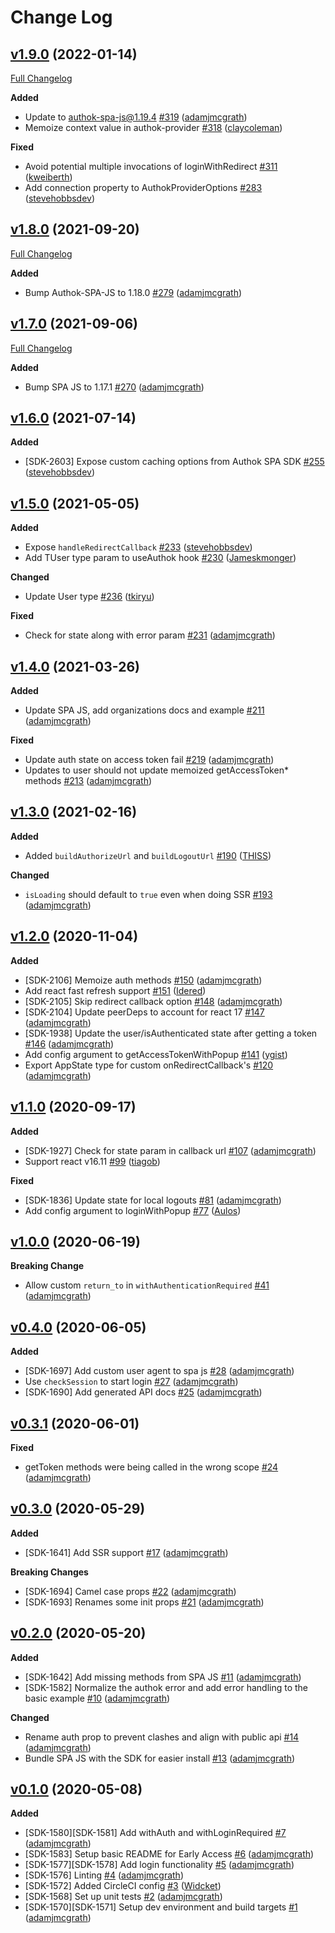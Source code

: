 # Change Log

## [v1.9.0](https://github.com/authok/authok-react/tree/v1.9.0) (2022-01-14)
[Full Changelog](https://github.com/authok/authok-react/compare/v1.8.0...v1.9.0)

**Added**
- Update to authok-spa-js@1.19.4 [\#319](https://github.com/authok/authok-react/pull/319) ([adamjmcgrath](https://github.com/adamjmcgrath))
- Memoize context value in authok-provider [\#318](https://github.com/authok/authok-react/pull/318) ([claycoleman](https://github.com/claycoleman))

**Fixed**
- Avoid potential multiple invocations of loginWithRedirect [\#311](https://github.com/authok/authok-react/pull/311) ([kweiberth](https://github.com/kweiberth))
- Add connection property to AuthokProviderOptions [\#283](https://github.com/authok/authok-react/pull/283) ([stevehobbsdev](https://github.com/stevehobbsdev))

## [v1.8.0](https://github.com/authok/authok-react/tree/v1.8.0) (2021-09-20)
[Full Changelog](https://github.com/authok/authok-react/compare/v1.7.0...v1.8.0)

**Added**
- Bump Authok-SPA-JS to 1.18.0 [\#279](https://github.com/authok/authok-react/pull/279) ([adamjmcgrath](https://github.com/adamjmcgrath))

## [v1.7.0](https://github.com/authok/authok-react/tree/v1.7.0) (2021-09-06)
[Full Changelog](https://github.com/authok/authok-react/compare/v1.6.0...v1.7.0)

**Added**
- Bump SPA JS to 1.17.1 [\#270](https://github.com/authok/authok-react/pull/270) ([adamjmcgrath](https://github.com/adamjmcgrath))

## [v1.6.0](https://github.com/authok/authok-react/tree/v1.6.0) (2021-07-14)

**Added**

- [SDK-2603] Expose custom caching options from Authok SPA SDK [\#255](https://github.com/authok/authok-react/pull/255) ([stevehobbsdev](https://github.com/stevehobbsdev))

## [v1.5.0](https://github.com/authok/authok-react/tree/v1.5.0) (2021-05-05)

**Added**

- Expose `handleRedirectCallback` [\#233](https://github.com/authok/authok-react/pull/233) ([stevehobbsdev](https://github.com/stevehobbsdev))
- Add TUser type param to useAuthok hook [\#230](https://github.com/authok/authok-react/pull/230) ([Jameskmonger](https://github.com/Jameskmonger))

**Changed**

- Update User type [\#236](https://github.com/authok/authok-react/pull/236) ([tkiryu](https://github.com/tkiryu))

**Fixed**

- Check for state along with error param [\#231](https://github.com/authok/authok-react/pull/231) ([adamjmcgrath](https://github.com/adamjmcgrath))

## [v1.4.0](https://github.com/authok/authok-react/tree/v1.4.0) (2021-03-26)

**Added**

- Update SPA JS, add organizations docs and example [\#211](https://github.com/authok/authok-react/pull/211) ([adamjmcgrath](https://github.com/adamjmcgrath))

**Fixed**

- Update auth state on access token fail [\#219](https://github.com/authok/authok-react/pull/219) ([adamjmcgrath](https://github.com/adamjmcgrath))
- Updates to user should not update memoized getAccessToken* methods [\#213](https://github.com/authok/authok-react/pull/213) ([adamjmcgrath](https://github.com/adamjmcgrath))

## [v1.3.0](https://github.com/authok/authok-react/tree/v1.3.0) (2021-02-16)

**Added**

- Added `buildAuthorizeUrl` and `buildLogoutUrl`  [\#190](https://github.com/authok/authok-react/pull/190) ([THISS](https://github.com/THISS))

**Changed**

- `isLoading` should default to `true` even when doing SSR [\#193](https://github.com/authok/authok-react/pull/193) ([adamjmcgrath](https://github.com/adamjmcgrath))

## [v1.2.0](https://github.com/authok/authok-react/tree/v1.2.0) (2020-11-04)

**Added**

- [SDK-2106] Memoize auth methods [\#150](https://github.com/authok/authok-react/pull/150) ([adamjmcgrath](https://github.com/adamjmcgrath))
- Add react fast refresh support [\#151](https://github.com/authok/authok-react/pull/151) ([Idered](https://github.com/Idered)) 
- [SDK-2105] Skip redirect callback option [\#148](https://github.com/authok/authok-react/pull/148) ([adamjmcgrath](https://github.com/adamjmcgrath))
- [SDK-2104] Update peerDeps to account for react 17 [\#147](https://github.com/authok/authok-react/pull/147) ([adamjmcgrath](https://github.com/adamjmcgrath))
- [SDK-1938] Update the user/isAuthenticated state after getting a token  [\#146](https://github.com/authok/authok-react/pull/146) ([adamjmcgrath](https://github.com/adamjmcgrath))
- Add config argument to getAccessTokenWithPopup [\#141](https://github.com/authok/authok-react/pull/141) ([ygist](https://github.com/ygist))
- Export AppState type for custom onRedirectCallback's [\#120](https://github.com/authok/authok-react/pull/120) ([adamjmcgrath](https://github.com/adamjmcgrath))

## [v1.1.0](https://github.com/authok/authok-react/tree/v1.1.0) (2020-09-17)

**Added**

- [SDK-1927] Check for state param in callback url [\#107](https://github.com/authok/authok-react/pull/107) ([adamjmcgrath](https://github.com/adamjmcgrath))
- Support react v16.11 [\#99](https://github.com/authok/authok-react/pull/99) ([tiagob](https://github.com/tiagob))

**Fixed**

- [SDK-1836] Update state for local logouts [\#81](https://github.com/authok/authok-react/pull/81) ([adamjmcgrath](https://github.com/adamjmcgrath))
- Add config argument to loginWithPopup [\#77](https://github.com/authok/authok-react/pull/77) ([Aulos](https://github.com/Aulos))

## [v1.0.0](https://github.com/authok/authok-react/tree/v1.0.0) (2020-06-19)

**Breaking Change**

- Allow custom `return_to` in `withAuthenticationRequired` [\#41](https://github.com/authok/authok-react/pull/41) ([adamjmcgrath](https://github.com/adamjmcgrath))

## [v0.4.0](https://github.com/authok/authok-react/tree/v0.4.0) (2020-06-05)

**Added**

- [SDK-1697] Add custom user agent to spa js [\#28](https://github.com/authok/authok-react/pull/28) ([adamjmcgrath](https://github.com/adamjmcgrath))
- Use `checkSession` to start login [\#27](https://github.com/authok/authok-react/pull/27) ([adamjmcgrath](https://github.com/adamjmcgrath))
- [SDK-1690] Add generated API docs [\#25](https://github.com/authok/authok-react/pull/25) ([adamjmcgrath](https://github.com/adamjmcgrath))

## [v0.3.1](https://github.com/authok/authok-react/tree/v0.3.1) (2020-06-01)

**Fixed**

- getToken methods were being called in the wrong scope [\#24](https://github.com/authok/authok-react/pull/24) ([adamjmcgrath](https://github.com/adamjmcgrath))

## [v0.3.0](https://github.com/authok/authok-react/tree/v0.3.0) (2020-05-29)

**Added**

- [SDK-1641] Add SSR support [\#17](https://github.com/authok/authok-react/pull/17) ([adamjmcgrath](https://github.com/adamjmcgrath))

**Breaking Changes**

- [SDK-1694] Camel case props [\#22](https://github.com/authok/authok-react/pull/22) ([adamjmcgrath](https://github.com/adamjmcgrath))
- [SDK-1693] Renames some init props [\#21](https://github.com/authok/authok-react/pull/21) ([adamjmcgrath](https://github.com/adamjmcgrath))

## [v0.2.0](https://github.com/authok/authok-react/tree/v0.2.0) (2020-05-20)

**Added**

- [SDK-1642] Add missing methods from SPA JS [\#11](https://github.com/authok/authok-react/pull/11) ([adamjmcgrath](https://github.com/adamjmcgrath))
- [SDK-1582] Normalize the authok error and add error handling to the basic example [\#10](https://github.com/authok/authok-react/pull/10) ([adamjmcgrath](https://github.com/adamjmcgrath))

**Changed**

- Rename auth prop to prevent clashes and align with public api [\#14](https://github.com/authok/authok-react/pull/14) ([adamjmcgrath](https://github.com/adamjmcgrath))
- Bundle SPA JS with the SDK for easier install [\#13](https://github.com/authok/authok-react/pull/13) ([adamjmcgrath](https://github.com/adamjmcgrath))

## [v0.1.0](https://github.com/authok/authok-react/tree/v0.1.0) (2020-05-08)

**Added**

- [SDK-1580][SDK-1581] Add withAuth and withLoginRequired [\#7](https://github.com/authok/authok-react/pull/7) ([adamjmcgrath](https://github.com/adamjmcgrath))
- [SDK-1583] Setup basic README for Early Access [\#6](https://github.com/authok/authok-react/pull/6) ([adamjmcgrath](https://github.com/adamjmcgrath))
- [SDK-1577][SDK-1578] Add login functionality [\#5](https://github.com/authok/authok-react/pull/5) ([adamjmcgrath](https://github.com/adamjmcgrath))
- [SDK-1576] Linting [\#4](https://github.com/authok/authok-react/pull/4) ([adamjmcgrath](https://github.com/adamjmcgrath))
- [SDK-1572] Added CircleCI config [\#3](https://github.com/authok/authok-react/pull/3) ([Widcket](https://github.com/Widcket))
- [SDK-1568] Set up unit tests [\#2](https://github.com/authok/authok-react/pull/2) ([adamjmcgrath](https://github.com/adamjmcgrath))
- [SDK-1570][SDK-1571] Setup dev environment and build targets [\#1](https://github.com/authok/authok-react/pull/1) ([adamjmcgrath](https://github.com/adamjmcgrath))
